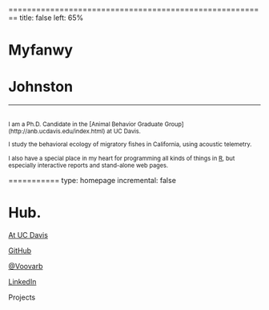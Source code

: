 
<style type="text/css">

/* ----- THIS IS THE BACKGROUND CLASS FOR THE TITLE SLIDE ------- */

.section .reveal .state-background { 
   background: url(concrete_seamless.png); /*MUST SAY "BACKGROUND" not background-image or background-color */
   opacity: 0.6
}

/* ------------------------------------------- */

.section .reveal h1 {
  color: #B40F20;
    font-family: 'Megrim', cursive;
  font-size: 1.50em;
  line-height: 10%;
}

.section .reveal p {
  color: #D67236;
    font-family: 'Raleway', Arial, sans-serif;
  text-align: right;
  font-size: 0.70em;
  font-weight: 400;
  
  /* links */
    .section .reveal a:link {
      color: #D67236
    }
  
  .section .reveal a:hover,
  .section .reveal a:active,
  .section .reveal a:visited {
    color: #46ACC8;
      text-decoration: none;
  }
  
  .section .reveal .controls div.navigate-left,
  .reveal .controls div.navigate-left.enabled {
    border-right-color: #C7B19C;
  }
  .section .reveal .controls div.navigate-right,
  .section .reveal .controls div.navigate-right.enabled {
    border-left-color: #C7B19C;
  }
  
  .section .reveal .controls div.navigate-up,
  .reveal .controls div.navigate-up.enabled {
    border-bottom-color: #C7B19C;
  }
  
  .section .reveal .controls div.navigate-down,
  .section .reveal .controls div.navigate-down.enabled {
    border-top-color: #C7B19C;
  }
  
  .section .reveal .controls div.navigate-left.enabled:hover {
    border-right-color: #D3DDDC;
  }
  
  .section .reveal .controls div.navigate-right.enabled:hover {
    border-left-color: #D3DDDC;
  }
  
  .section .reveal .controls div.navigate-up.enabled:hover {
    border-bottom-color: #D3DDDC;
  }
  .section .reveal .controls div.navigate-down.enabled:hover {
    border-top-color: #D3DDDC;
  }

</style>
    

========================================================
title: false
left: 65%
<link href='http://fonts.googleapis.com/css?family=Megrim' rel='stylesheet' type='text/css'>
<link href='http://fonts.googleapis.com/css?family=Raleway:300,400,700' rel='stylesheet' type='text/css'>

# Myfanwy 
# Johnston 

***
<br>
<small>I am a Ph.D. Candidate in the [Animal Behavior Graduate Group](http://anb.ucdavis.edu/index.html) at UC Davis.  

I study the behavioral ecology of migratory fishes in California, using acoustic telemetry. 

I also have a special place in my heart for programming all kinds of things in [R](http://cran.r-project.org/), but especially interactive reports and stand-alone web pages. </small>
  
===========
type: homepage
incremental: false
# Hub.

[At UC Davis](http://anb.ucdavis.edu/index.html)

[GitHub](http://github.com/Myfanwy)

[@Voovarb](http://twitter.com/Voovarb)

[LinkedIn](http://linkedin.com/in/myfanwyjohnston/)

Projects

